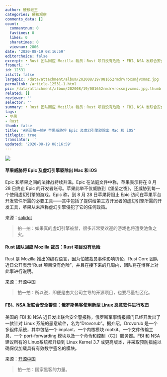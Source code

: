 ```yaml
---
author: 硬核老王
categories: 硬核观察
comments_data: []
count:
  commentnum: 0
  favtimes: 0
  likes: 0
  sharetimes: 0
  viewnum: 2806
date: '2020-08-19 08:16:59'
editorchoice: false
excerpt: • Rust 团队回应 Mozilla 裁员：Rust 项目没有危险 • FBI、NSA 发联合安全警告：俄罗斯黑客使用新型 Linux 恶意软件进行攻击
fromurl: ''
id: 12531
islctt: false
largepic: /data/attachment/album/202008/19/081652rmdrvroxsmjvxmmz.jpg
permalink: /article-12531-1.html
pic: /data/attachment/album/202008/19/081652rmdrvroxsmjvxmmz.jpg.thumb.jpg
related: []
reviewer: ''
selector: ''
summary: • Rust 团队回应 Mozilla 裁员：Rust 项目没有危险 • FBI、NSA 发联合安全警告：俄罗斯黑客使用新型 Linux 恶意软件进行攻击
tags:
- 苹果
- Rust
thumb: false
title: '#新闻拍一拍# 苹果威胁将 Epic 及虚幻引擎驱除出 Mac 和 iOS'
titlepic: true
translator: ''
updated: '2020-08-19 08:16:59'
---
```


![](/data/attachment/album/202008/19/081652rmdrvroxsmjvxmmz.jpg)


#### 苹果威胁将 Epic 及虚幻引擎驱除出 Mac 和 iOS


Epic 和苹果之间的法律战持续升温。Epic 在法庭文件中称，苹果表示将在 8 月 28 日终止 Epic 的开发者账号。苹果此举不仅威胁到《堡垒之夜》，还威胁到每一个使用虚幻引擎的游戏。Epic 称，到 8 月 28 日苹果将阻止 Epic 访问在苹果平台开发软件所需的必要工具——其中包括了提供给第三方开发者的虚幻引擎所需的开发工具，苹果从未声称虚幻引擎侵犯了它的任何政策。


来源：[solidot](https://www.solidot.org/story?sid=65273 "https://www.solidot.org/story?sid=65273")



> 
> 拍一拍：如果真的虚幻引擎被禁，很多非常受欢迎的游戏也将遭受池鱼之灾。
> 
> 
> 


#### Rust 团队回应 Mozilla 裁员：Rust 项目没有危险


Rust 是 Mozilla 推出的编程语言，因为怕被裁员事件影响舆论，Rust Core 团队近日公开表示“Rust 项目没有危险”，并且在接下来的几周内，团队将在博客上对此事进行说明。


来源：[开源中国](https://www.oschina.net/news/117999/rust-core-team-rust-not-in-existential-danger "https://www.oschina.net/news/117999/rust-core-team-rust-not-in-existential-danger")



> 
> 拍一拍：所以说，即便是由大公司主导的开源项目，也要尽量社区化。
> 
> 
> 


#### FBI、NSA 发联合安全警告：俄罗斯黑客使用新型 Linux 恶意软件进行攻击


美国的 FBI 和 NSA 近日发出联合安全警报称，俄罗斯军事情报部门已经开发出了一款针对 Linux 系统的恶意软件，名为“Drovorub”。据介绍，Drovorub 是一个多组件系统，其中包括一个 implant、一个内核模块 rootkit、一个文件传输工具、一个 port-forwarding 模块以及一个命令和控制（C2）服务器。FBI 和 NSA 建议所有的 Linux系统都升级到 Linux Kernel 3.7 或更高版本，并采取预防措施以确保仅加载具有有效数字签名的模块。


来源：[开源中国](https://www.oschina.net/news/117995/fbi-nsa-linux-malware-drovorub "https://www.oschina.net/news/117995/fbi-nsa-linux-malware-drovorub")



> 
> 拍一拍：国家黑客的力量。
> 
> 
>